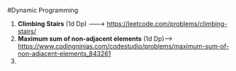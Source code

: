 #Dynamic Programming
1. **Climbing Stairs** (1d Dp) ---> https://leetcode.com/problems/climbing-stairs/
2. **Maximum sum of non-adjacent elements**  (1d Dp)--> https://www.codingninjas.com/codestudio/problems/maximum-sum-of-non-adjacent-elements_843261
3. 
 

